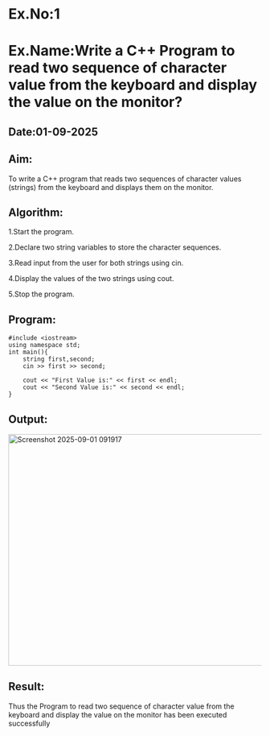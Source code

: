 # Ex.No:1
# Ex.Name:Write a C++ Program to read two sequence of character  value from the keyboard and display the value on the monitor?
## Date:01-09-2025
## Aim:
To write a C++ program that reads two sequences of character values (strings) from the keyboard and displays them on the monitor.

## Algorithm:
1.Start the program.

2.Declare two string variables to store the character sequences.

3.Read input from the user for both strings using cin.

4.Display the values of the two strings using cout.

5.Stop the program.
## Program:
```
#include <iostream>
using namespace std;
int main(){
    string first,second;
    cin >> first >> second;
    
    cout << "First Value is:" << first << endl;
    cout << "Second Value is:" << second << endl;
}
```






## Output:
<img width="1189" height="460" alt="Screenshot 2025-09-01 091917" src="https://github.com/user-attachments/assets/ae862f9c-4c87-4b61-9f3b-e356982d19a2" />



## Result:
Thus the Program to read two sequence of character  value from the keyboard and display the value on the monitor has been executed successfully

